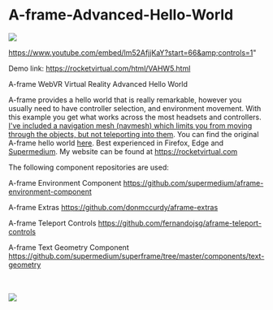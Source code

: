 # A-frame-Advanced-Hello-World
<img src="https://rocketvirtual.com/images/ahw2.png"><br>

https://www.youtube.com/embed/lm52AfjjKaY?start=66&amp;controls=1"


Demo link: https://rocketvirtual.com/html/VAHW5.html

A-frame WebVR Virtual Reality Advanced Hello World

A-frame provides a hello world that is really remarkable, however you usually need to have controller selection, and environment movement.  With this example you get what works across the most headsets and controllers.  <a href="https://github.com/donmccurdy/aframe-inspector-plugin-recast" target="_blank">I've included a navigation mesh (navmesh) which limits you from moving through the objects, but not teleporting into them</a>.  You can find the original A-frame hello world <a href="https://glitch.com/edit/#!/aframe?path=index.html:1:0" target="_blank">here</a>. Best experienced in Firefox, Edge and <a href="https://www.supermedium.com/">Supermedium</a>.  My website can be found at https://rocketvirtual.com

The following component repositories are used:

A-frame Environment Component
https://github.com/supermedium/aframe-environment-component

A-frame Extras
https://github.com/donmccurdy/aframe-extras

A-frame Teleport Controls
https://github.com/fernandojsg/aframe-teleport-controls

A-frame Text Geometry Component
https://github.com/supermedium/superframe/tree/master/components/text-geometry


<br><br><img src="https://rocketvirtual.com/sites/default/files/field/image/Ahw.png">
